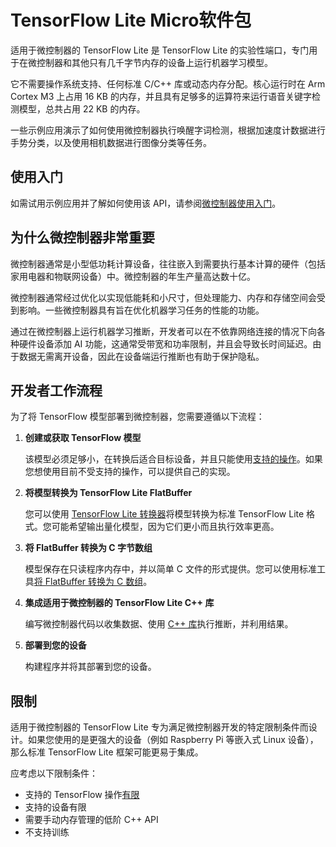 # TensorFlow Lite Micro软件包

适用于微控制器的 TensorFlow Lite 是 TensorFlow Lite 的实验性端口，专门用于在微控制器和其他只有几千字节内存的设备上运行机器学习模型。

它不需要操作系统支持、任何标准 C/C++ 库或动态内存分配。核心运行时在 Arm Cortex M3 上占用 16 KB 的内存，并且具有足够多的运算符来运行语音关键字检测模型，总共占用 22 KB 的内存。

一些示例应用演示了如何使用微控制器执行唤醒字词检测，根据加速度计数据进行手势分类，以及使用相机数据进行图像分类等任务。

## 使用入门

如需试用示例应用并了解如何使用该 API，请参阅[微控制器使用入门](https://tensorflow.google.cn/lite/microcontrollers/get_started)。

## 为什么微控制器非常重要

微控制器通常是小型低功耗计算设备，往往嵌入到需要执行基本计算的硬件（包括家用电器和物联网设备）中。微控制器的年生产量高达数十亿。

微控制器通常经过优化以实现低能耗和小尺寸，但处理能力、内存和存储空间会受到影响。一些微控制器具有旨在优化机器学习任务的性能的功能。

通过在微控制器上运行机器学习推断，开发者可以在不依靠网络连接的情况下向各种硬件设备添加 AI 功能，这通常受带宽和功率限制，并且会导致长时间延迟。由于数据无需离开设备，因此在设备端运行推断也有助于保护隐私。

## 开发者工作流程

为了将 TensorFlow 模型部署到微控制器，您需要遵循以下流程：

1. **创建或获取 TensorFlow 模型**

   该模型必须足够小，在转换后适合目标设备，并且只能使用[支持的操作](https://tensorflow.google.cn/lite/microcontrollers/build_convert#operation_support)。如果您想使用目前不受支持的操作，可以提供自己的实现。

2. **将模型转换为 TensorFlow Lite FlatBuffer**

   您可以使用 [TensorFlow Lite 转换器](https://tensorflow.google.cn/lite/microcontrollers/build_convert#model_conversion)将模型转换为标准 TensorFlow Lite 格式。您可能希望输出量化模型，因为它们更小而且执行效率更高。

3. **将 FlatBuffer 转换为 C 字节数组**

   模型保存在只读程序内存中，并以简单 C 文件的形式提供。您可以使用标准工具[将 FlatBuffer 转换为 C 数组](https://tensorflow.google.cn/lite/microcontrollers/build_convert#convert_to_a_c_array)。

4. **集成适用于微控制器的 TensorFlow Lite C++ 库**

   编写微控制器代码以收集数据、使用 [C++ 库](https://tensorflow.google.cn/lite/microcontrollers/library)执行推断，并利用结果。

5. **部署到您的设备**

   构建程序并将其部署到您的设备。

## 限制

适用于微控制器的 TensorFlow Lite 专为满足微控制器开发的特定限制条件而设计。如果您使用的是更强大的设备（例如 Raspberry Pi 等嵌入式 Linux 设备），那么标准 TensorFlow Lite 框架可能更易于集成。

应考虑以下限制条件：

- 支持的 TensorFlow 操作[有限](https://tensorflow.google.cn/lite/microcontrollers/build_convert#operation_support)
- 支持的设备有限
- 需要手动内存管理的低阶 C++ API
- 不支持训练